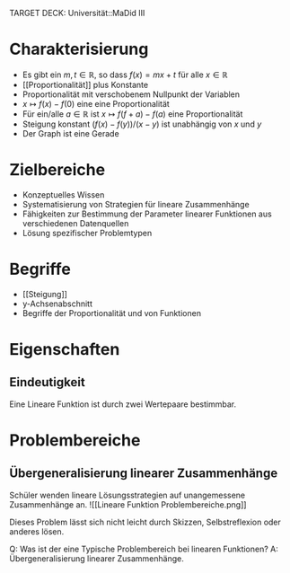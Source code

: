 TARGET DECK: Universität::MaDid III

# Charakterisierung
- Es gibt ein $m, t \in \mathbb{R}$, so dass $f(x) = mx + t$ für alle $x \in \mathbb{R}$
- [[Proportionalität]] plus Konstante
- Proportionalität mit verschobenem Nullpunkt der Variablen
- $x \mapsto f(x)-f(0)$ eine eine Proportionalität
- Für ein/alle $a \in \mathbb{R}$ ist $x \mapsto f(f+a)-f(a)$ eine Proportionalität
- Steigung konstant
$(f(x)-f(y))/(x-y)$ ist unabhängig von $x$ und $y$
- Der Graph ist eine Gerade

# Zielbereiche
- Konzeptuelles Wissen
- Systematisierung von Strategien für lineare Zusammenhänge
- Fähigkeiten zur Bestimmung der Parameter linearer Funktionen aus verschiedenen Datenquellen
- Lösung spezifischer Problemtypen


# Begriffe
- [[Steigung]]
- y-Achsenabschnitt
- Begriffe der Proportionalität und von Funktionen

# Eigenschaften
## Eindeutigkeit
Eine Lineare Funktion ist durch zwei Wertepaare bestimmbar.

# Problembereiche
## Übergeneralisierung linearer Zusammenhänge
Schüler wenden lineare Lösungsstrategien auf unangemessene Zusammenhänge an.
![[Lineare Funktion Problembereiche.png]]

Dieses Problem lässt sich nicht leicht durch Skizzen, Selbstreflexion oder anderes lösen.

Q: Was ist der eine Typische Problembereich bei linearen Funktionen?
A: Übergeneralisierung linearer Zusammenhänge.
<!--ID: 1644996893418-->

